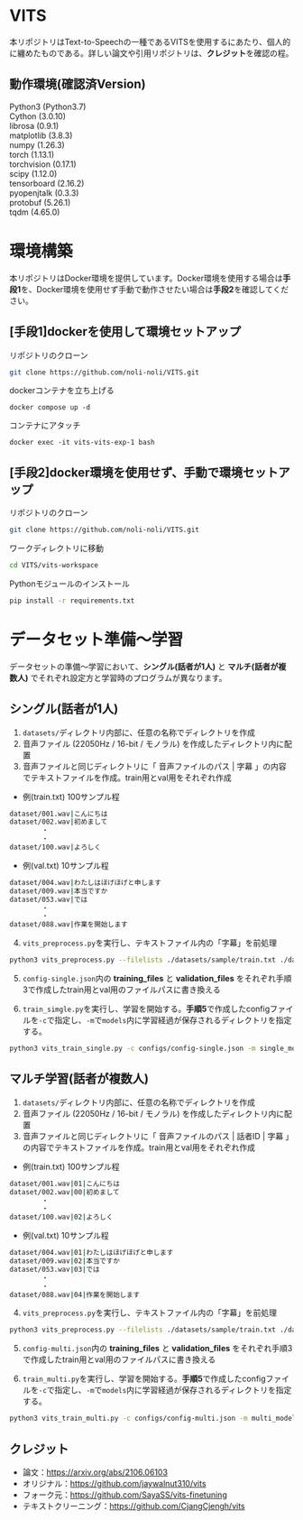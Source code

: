 # VITS
本リポジトリはText-to-Speechの一種であるVITSを使用するにあたり、個人的に纏めたものである。詳しい論文や引用リポジトリは、**クレジット**を確認の程。


## 動作環境(確認済Version)
Python3 (Python3.7)  
Cython (3.0.10)  
librosa (0.9.1)  
matplotlib (3.8.3)  
numpy (1.26.3)  
torch (1.13.1)  
torchvision (0.17.1)  
scipy (1.12.0)  
tensorboard (2.16.2)  
pyopenjtalk (0.3.3)  
protobuf (5.26.1)  
tqdm (4.65.0)  

# 環境構築
本リポジトリはDocker環境を提供しています。Docker環境を使用する場合は**手段1**を、Docker環境を使用せず手動で動作させたい場合は**手段2**を確認してください。



## [手段1]dockerを使用して環境セットアップ
リポジトリのクローン
```sh
git clone https://github.com/noli-noli/VITS.git
```
dockerコンテナを立ち上げる
```ssh
docker compose up -d
```
コンテナにアタッチ
```ssh
docker exec -it vits-vits-exp-1 bash
```



## [手段2]docker環境を使用せず、手動で環境セットアップ
リポジトリのクローン
```sh
git clone https://github.com/noli-noli/VITS.git
```
ワークディレクトリに移動
```sh
cd VITS/vits-workspace
```
Pythonモジュールのインストール
```sh
pip install -r requirements.txt
```


# データセット準備～学習
データセットの準備～学習において、**シングル(話者が1人)** と **マルチ(話者が複数人)** でそれぞれ設定方と学習時のプログラムが異なります。 

## シングル(話者が1人)
1. `datasets/`ディレクトリ内部に、任意の名称でディレクトリを作成
2. 音声ファイル (22050Hz / 16-bit / モノラル) を作成したディレクトリ内に配置
3. 音声ファイルと同じディレクトリに「 音声ファイルのパス | 字幕 」の内容でテキストファイルを作成。train用とval用をそれぞれ作成  

- 例(train.txt) 100サンプル程
```bash
dataset/001.wav|こんにちは
dataset/002.wav|初めまして
        ・
        ・
dataset/100.wav|よろしく
```  

- 例(val.txt) 10サンプル程
```bash
dataset/004.wav|わたしはほげほげと申します
dataset/009.wav|本当ですか
dataset/053.wav|では
        ・
        ・
dataset/088.wav|作業を開始します
```  

4. `vits_preprocess.py`を実行し、テキストファイル内の「字幕」を前処理
```bash
python3 vits_preprocess.py --filelists ./datasets/sample/train.txt ./datasets/sample/val.txt
```  


5. `config-single.json`内の **training_files** と **validation_files** をそれぞれ手順3で作成したtrain用とval用のファイルパスに書き換える  

6. `train_simgle.py`を実行し、学習を開始する。**手順5**で作成したconfigファイルを` -c `で指定し、` -m `で`models`内に学習経過が保存されるディレクトリを指定する。
```bash
python3 vits_train_single.py -c configs/config-single.json -m single_model
```  

## マルチ学習(話者が複数人)
1. `datasets/`ディレクトリ内部に、任意の名称でディレクトリを作成
2. 音声ファイル (22050Hz / 16-bit / モノラル) を作成したディレクトリ内に配置
3. 音声ファイルと同じディレクトリに「 音声ファイルのパス | 話者ID | 字幕 」の内容でテキストファイルを作成。train用とval用をそれぞれ作成  

- 例(train.txt) 100サンプル程
```bash
dataset/001.wav|01|こんにちは
dataset/002.wav|00|初めまして
        ・
        ・
dataset/100.wav|02|よろしく
```  

- 例(val.txt) 10サンプル程
```bash
dataset/004.wav|01|わたしはほげほげと申します
dataset/009.wav|02|本当ですか
dataset/053.wav|03|では
        ・
        ・
dataset/088.wav|04|作業を開始します
```  

4. `vits_preprocess.py`を実行し、テキストファイル内の「字幕」を前処理
```bash
python3 vits_preprocess.py --filelists ./datasets/sample/train.txt ./datasets/sample/val.txt
```  


5. `config-multi.json`内の **training_files** と **validation_files** をそれぞれ手順3で作成したtrain用とval用のファイルパスに書き換える  

6. `train_multi.py`を実行し、学習を開始する。**手順5**で作成したconfigファイルを` -c `で指定し、` -m `で`models`内に学習経過が保存されるディレクトリを指定する。
```bash
python3 vits_train_multi.py -c configs/config-multi.json -m multi_model
```  

## クレジット
 - 論文：https://arxiv.org/abs/2106.06103
 - オリジナル：https://github.com/jaywalnut310/vits
 - フォーク元：https://github.com/SayaSS/vits-finetuning
 - テキストクリーニング：https://github.com/CjangCjengh/vits

